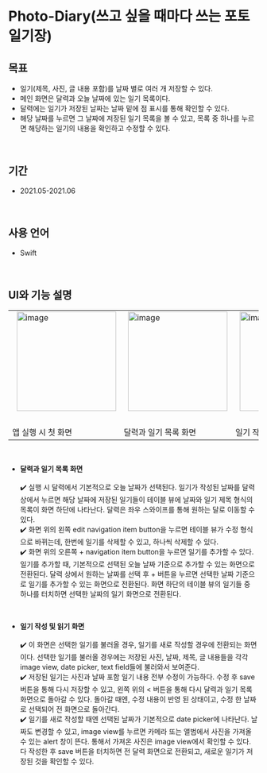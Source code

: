 # Photo-Diary(쓰고 싶을 때마다 쓰는 포토 일기장)

## 목표

* 일기(제목, 사진, 글 내용 포함)를 날짜 별로 여러 개 저장할 수 있다.
* 메인 화면은 달력과 오늘 날짜에 있는 일기 목록이다.
* 달력에는 일기가 저장된 날짜는 날짜 밑에 점 표시를 통해 확인할 수 있다.
* 해당 날짜를 누르면 그 날짜에 저장된 일기 목록을 볼 수 있고, 목록 중 하나를 누르면 해당하는 일기의 내용을 확인하고 수정할 수 있다.
<br>

## 기간

* 2021.05-2021.06
<br>

## 사용 언어

* Swift
<br>

## UI와 기능 설명
<table><tr>
<td>&nbsp;&nbsp;<img width="200" alt="image" src="https://user-images.githubusercontent.com/58569346/169357656-b856ea20-a42a-4839-b07a-22106754d1de.png">&nbsp;&nbsp;</td>
<td>&nbsp;&nbsp;<img width="200" alt="image" src="https://user-images.githubusercontent.com/58569346/169357724-60e25aa3-8b43-4193-835d-f5f18418c43b.png">&nbsp;&nbsp;</td>
<td>&nbsp;&nbsp;<img width="200" alt="image" src="https://user-images.githubusercontent.com/58569346/169357740-9a62bd04-35a6-47d7-8932-b79eaa7b4b31.png">&nbsp;&nbsp;</td>
</tr>
<tr>
<td>앱 실행 시 첫 화면</td><td>달력과 일기 목록 화면</td><td>일기 작성 및 읽기 화면</td>
</tr></table><br>

* <b>달력과 일기 목록 화면</b><br><br>
✔️ 실행 시 달력에서 기본적으로 오늘 날짜가 선택된다. 일기가 작성된 날짜를 달력 상에서 누르면 해당 날짜에 저장된 일기들이 테이블 뷰에 날짜와 일기 제목 형식의 목록이 화면 하단에 나타난다. 달력은 좌우 스와이프를 통해 원하는 달로 이동할 수 있다. <br>
✔️ 화면 위의 왼쪽 edit navigation item button을 누르면 테이블 뷰가 수정 형식으로 바뀌는데, 한번에 일기를 삭제할 수 있고, 하나씩 삭제할 수 있다.<br>
✔️ 화면 위의 오른쪽 + navigation item button을 누르면 일기를 추가할 수 있다. 일기를 추가할 때, 기본적으로 선택된 오늘 날짜 기준으로 추가할 수 있는 화면으로 전환된다. 달력 상에서 원하는 날짜를 선택 후 + 버튼을 누르면 선택한 날짜 기준으로 일기를 추가할 수 있는 화면으로 전환된다. 화면 하단의 테이블 뷰의 일기들 중 하나를 터치하면 선택한 날짜의 일기 화면으로 전환된다.

<br>

* <b>일기 작성 및 읽기 화면</b><br><br>
✔️ 이 화면은 선택한 일기를 불러올 경우, 일기를 새로 작성할 경우에 전환되는 화면이다. 선택한 일기를 불러올 경우에는 저장된 사진, 날짜, 제목, 글 내용들을 각각 image view, date picker, text field들에 불러와서 보여준다.<br>
✔️ 저장된 일기는 사진과 날짜 포함 일기 내용 전부 수정이 가능하다. 수정 후 save 버튼을 통해 다시 저장할 수 있고, 왼쪽 위의 < 버튼을 통해 다시 달력과 일기 목록 화면으로 돌아갈 수 있다. 돌아갈 때엔, 수정 내용이 반영 된 상태이고, 수정 한 날짜로 선택되어 전 화면으로 돌아간다.<br>
✔️ 일기를 새로 작성할 때엔 선택된 날짜가 기본적으로 date picker에 나타난다. 날짜도 변경할 수 있고, image view를 누르면 카메라 또는 앨범에서 사진을 가져올 수 있는 alert 창이 뜬다. 통해서 가져온 사진은 image view에서 확인할 수 있다. 다 작성한 후 save 버튼을 터치하면 전 달력 화면으로 전환되고, 새로운 일기가 저장된 것을 확인할 수 있다.<br>

